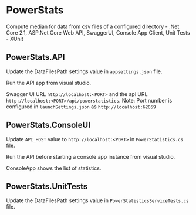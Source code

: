# PowerStats
Compute median for data from csv files of a configured directory - .Net Core 2.1, ASP.Net Core Web API, SwaggerUI, Console App Client, Unit Tests - XUnit


## PowerStats.API

Update the DataFilesPath settings value in `appsettings.json` file.

Run the API app from visual studio.

Swagger UI URL `http://localhost:<PORT>` and the api URL `http://localhost:<PORT>/api/powerstatistics`.
Note: Port number is configured in `launchSettings.json` as `http://localhost:62059`


## PowerStats.ConsoleUI

Update `API_HOST` value to `http://localhost:<PORT>` in `PowerStatistics.cs` file.

Run the API before starting a console app instance from visual studio.

ConsoleApp shows the list of statistics.


## PowerStats.UnitTests

Update the DataFilesPath settings value in `PowerStatisticsServiceTests.cs` file.
